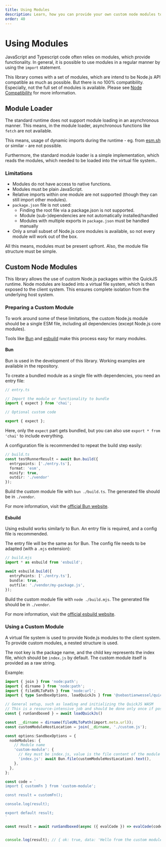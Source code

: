 ```yaml
---
title: Using Modules
description: Learn, how you can provide your own custom node modules to the QuickJS runtime
order: 40
---
```


# Using Modules

JavaScript and Typescript code often relies on modules, which provide functionality. In general, it is possible to use modules in a regular manner by using the `import` statement.

This library comes with a set of modules, which are intend to be Node.js API compatible as much as possible. But there is no 100% compatibility. Especially, not the full set of modules is available. Please see [Node Compatibility](./node-compatibility.md) for more information.

## Module Loader

The standard runtime does not support module loading in an asynchronous manner. This means, in the module loader, asynchronous functions like `fetch` are not available.

This means, usage of dynamic imports during the runtime - eg. from [esm.sh](https://esm.sh/) or similar - are not possible.

Furthermore, the standard module loader is a simple implementation, which reads the modules, which needed to be loaded into the virtual file system..

### Limitations

- Modules do not have access to native functions.
- Modules must be plain JavaScript.
- Relative imports within one module are not supported (though they can still import other modules).
- `package.json` file is not used:
  - Finding the root file via a package.json is not supported.
  - Module (sub-)dependencies are not automatically installed/handled
  - Modules with multiple exports in `package.json` must be handled manually
- Only a small subset of Node.js core modules is available, so not every module will work out of the box.

All this means, modules must be present upfront. Also, the module file structure must be simple.

## Custom Node Modules

This library allows the use of custom Node.js packages within the QuickJS runtime. Node modules are loaded into a virtual file system, which is then exposed to the client system. This ensures complete isolation from the underlying host system.

### Preparing a Custom Module

To work around some of these limitations, the custom Node.js module should be a single ESM file, including all dependencies (except Node.js core modules).

Tools like [Bun](https://bun.sh) and [esbuild](https://esbuild.github.io) make this process easy for many modules.

#### Bun

Bun is used in the development of this library. Working examples are available in the repository.

To create a bundled module as a single file with dependencies, you need an entry file:

```typescript
// entry.ts

// Import the module or functionality to bundle
import { expect } from 'chai';

// Optional custom code

export { expect };
```

Here, only the `expect` part gets bundled, but you can also use `export * from 'chai'` to include everything.

A configuration file is recommended to repeat the build step easily:

```typescript
// build.ts
const testRunnerResult = await Bun.build({
  entrypoints: ['./entry.ts'],
  format: 'esm',
  minify: true,
  outdir: './vendor'
});
```

Build the custom module file with `bun ./build.ts`. The generated file should be in `./vendor`.

For more information, visit the [official Bun website](https://bun.sh/docs/bundler).

#### Esbuild

Using esbuild works similarly to Bun. An entry file is required, and a config file is recommended.

The entry file will be the same as for Bun. The config file needs to be adapted (with a `.mjs` extension):

```typescript
// build.mjs
import * as esbuild from 'esbuild';

await esbuild.build({
  entryPoints: ['./entry.ts'],
  bundle: true,
  outfile: './vendor/my-package.js',
});
```

Build the custom module file with `node ./build.mjs`. The generated file should be in `./vendor`.

For more information, visit the [official esbuild website](https://esbuild.github.io/getting-started/).

### Using a Custom Module

A virtual file system is used to provide Node.js modules to the client system. To provide custom modules, a nested structure is used.

The root key is the package name, and the child key represents the index file, which should be `index.js` by default. The custom module itself is provided as a raw string.

Example:

```typescript
import { join } from 'node:path';
import { dirname } from 'node:path';
import { fileURLToPath } from 'node:url';
import { type SandboxOptions, loadQuickJs } from '@sebastianwessel/quickjs';

// General setup, such as loading and initializing the QuickJS WASM
// This is a resource-intensive job and should be done only once if possible
const { runSandboxed } = await loadQuickJs()

const __dirname = dirname(fileURLToPath(import.meta.url));
const customModuleHostLocation = join(__dirname, './custom.js');

const options:SandboxOptions = {
  nodeModules: {
    // Module name
    'custom-module': {
      // Key must be index.js, value is the file content of the module
      'index.js': await Bun.file(customModuleHostLocation).text(),
    },
  },
};

const code = `
import { customFn } from 'custom-module';

const result = customFn();

console.log(result);

export default result;
`

const result = await runSandboxed(async ({ evalCode }) => evalCode(code, undefined, options), options)


console.log(result); // { ok: true, data: 'Hello from the custom module' }
```
